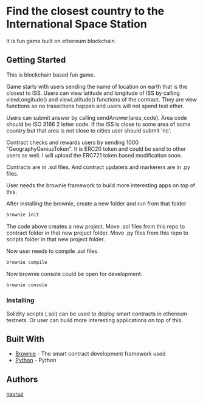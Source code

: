 # Find the closest country to the International Space Station

It is fun game built on ethereum blockchain.

## Getting Started

This is blockchain based fun game. 

Game starts with users sending the name of location on earth that is the closest to ISS.
Users can view latitude and longitude of ISS by calling viewLongitude() and viewLatitude() functions of the contract.
They are view functions so no trasactions happen and users will not spend test ether.

Users can submit answer by calling sendAnswer(area_code). Area code should be ISO 3166 2 letter code. 
If the ISS is close to some area of some country but that area is not close to cities user should submit 'nc'.

Contract checks and rewards users by sending 1000 "GeographyGeniusToken". It is ERC20 token and could be send to other users as well.
I will upload the ERC721 token based modification soon.

Contracts are in .sol files. And contract updaters and markerers are in .py files.

User needs the brownie framework to build more interesting apps on top of this. 

After installing the brownie, create a new folder and run from that folder 

```bash
brownie init
```

The code above creates a new project. Move .sol files from this repo to contract folder in that new project folder. 
Move .py files from this repo to scripts folder in that new project folder.

Now user needs to compile .sol files.

```bash
brownie compile
```

Now brownie console could be open for development.

```bash
brownie console
```

### Installing

Solidity scripts (.sol) can be used to deploy smart contracts in ethereum testnets.
Or user can build more interesting applications on top of this.

## Built With

* [Brownie](https://eth-brownie.readthedocs.io/en/stable/) - The smart contract development framework used
* [Python](https://python.org/) - Python

## Authors

[navruz](https://github.com/navruzbek1992)

